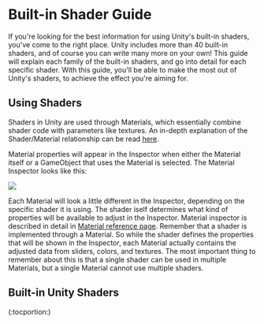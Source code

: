 Built-in Shader Guide
=====================


If you're looking for the best information for using Unity's built-in shaders, you've come to the right place.  Unity includes more than 40 built-in shaders, and of course you can write many more on your own!  This guide will explain each family of the built-in shaders, and go into detail for each specific shader.  With this guide, you'll be able to make the most out of Unity's shaders, to achieve the effect you're aiming for.

Using Shaders
-------------


Shaders in Unity are used through <span class=keyword>Materials</span>, which essentially combine shader code with parameters like textures.  An in-depth explanation of the Shader/Material relationship can be read [here](Materials.md).

Material properties will appear in the <span class=keyword>Inspector</span> when either the Material itself or a <span class=keyword>GameObject</span> that uses the Material is selected.  The Material Inspector looks like this:


![](http://docwiki.hq.unity3d.com/uploads/Main/MatInspector.png)  

Each Material will look a little different in the Inspector, depending on the specific shader it is using.  The shader iself determines what kind of properties will be available to adjust in the Inspector. Material inspector is described in detail in [Material reference page](class-Material.md). Remember that a shader is implemented through a Material.  So while the shader defines the properties that will be shown in the Inspector, each Material actually contains the adjusted data from sliders, colors, and textures.  The most important thing to remember about this is that a single shader can be used in multiple Materials, but a single Material cannot use multiple shaders.


Built-in Unity Shaders
----------------------


(:tocportion:)
